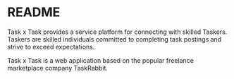 # README

Task x Task provides a service platform for connecting with skilled Taskers. Taskers are skilled individuals committed to completing task postings and strive to exceed expectations. 

Task x Task is a web application based on the popular freelance marketplace company TaskRabbit. 




